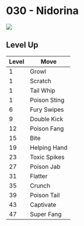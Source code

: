 # 030 - Nidorina
![][030]

## Level Up

Level | Move
---   | ---
  1   | Growl
  1   | Scratch
  1   | Tail Whip
  1   | Poison Sting
  6   | Fury Swipes
  9   | Double Kick
 12   | Poison Fang
 15   | Bite
 19   | Helping Hand
 23   | Toxic Spikes
 27   | Poison Jab
 31   | Flatter
 35   | Crunch
 39   | Poison Tail
 43   | Captivate
 47   | Super Fang



[030]: /img/pokemon/030.png

